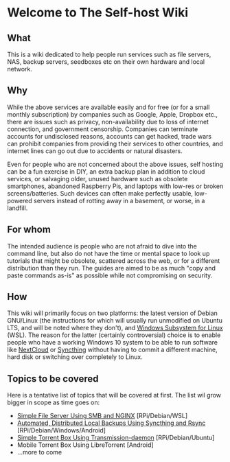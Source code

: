# Welcome to The Self-host Wiki

## What

This is a wiki dedicated to help people run services such as file
servers, NAS, backup servers, seedboxes etc on their own hardware and
local network.

## Why

While the above services are available easily and for free (or for a
small monthly subscription) by companies such as Google, Apple, Dropbox
etc., there are issues such as privacy, non-availability due to loss of
internet connection, and government censorship. Companies can terminate
accounts for undisclosed reasons, accounts can
get hacked, trade wars can prohibit companies from providing their services to other countries, and internet lines can go out due to accidents or natural disasters.

Even for people who are not concerned about the above issues, self hosting can be
a fun exercise in DIY, an extra backup plan in addition to cloud
services, or salvaging older, unused hardware such as obsolete
smartphones, abandoned Raspberry Pis, and laptops with low-res or broken
screens/batteries. Such devices can often make perfectly usable,
low-powered servers instead of rotting away in a basement, or worse, in a
landfill.

## For whom

The intended audience is people who are not afraid to dive into the
command line, but also do not have the time or mental space to look up
tutorials that might be obsolete, scattered across the web, or for a
different distribution than they run. The guides are aimed to be as
much "copy and paste commands as-is" as possible while not compromising
on security.

## How

This wiki will primarily focus on two platforms: the latest version of
Debian GNU/Linux (the instructions for which will usually run unmodified
on Ubuntu LTS, and will be noted where they don't), and [Windows
Subsystem for Linux](http://en.wikipedia.org/wiki/Windows_Subsystem_for_Linux) (WSL). The reason for the latter (certainly
controversial) choice is to enable people who have a working Windows 10
system to be able to run software like [NextCloud](https://nextcloud.com/) or [Syncthing](https://syncthing.net/) without
having to commit a different machine, hard disk or switching over
completely to Linux.

## Topics to be covered

Here is a tentative list of topics that will be covered at first. The
list wil grow bigger in scope as time goes on:

-   [Simple File Server Using SMB and NGINX](guides/fileserver.md) \[RPi/Debian/WSL\]
-   [Automated, Distributed Local Backups Using Syncthing and Rsync](guides/sync_backup.md)
    \[RPi/Debian/Windows/Android\]
-   [Simple Torrent Box Using Transmission-daemon](guides/torrentbox.md) \[RPi/Debian/Ubuntu\]
-   Mobile Torrent Box Using LibreTorrent \[Android\]
-   ...more to come
